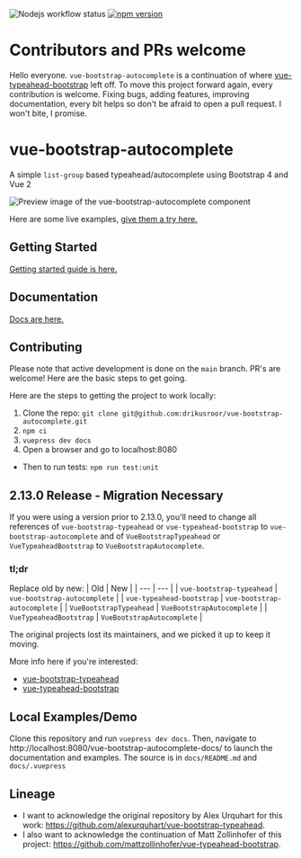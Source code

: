 ![Nodejs workflow status](https://github.com/drikusroor/vue-bootstrap-autocomplete/actions/workflows/nodejs.yml/badge.svg) [![npm version](https://badge.fury.io/js/@vue-bootstrap-components%2Fvue-bootstrap-autocomplete.svg)](https://badge.fury.io/js/@vue-bootstrap-components%2Fvue-bootstrap-autocomplete)

# Contributors and PRs welcome
Hello everyone. `vue-bootstrap-autocomplete` is a continuation of where [vue-typeahead-bootstrap](https://github.com/mattzollinhofer/vue-typeahead-bootstrap) left off. To move this project forward again, every contribution is welcome. Fixing bugs, adding features, improving documentation, every bit helps so don't be afraid to open a pull request. I won't bite, I promise.

# vue-bootstrap-autocomplete

A simple `list-group` based typeahead/autocomplete using Bootstrap 4 and Vue 2

<img src="https://raw.githubusercontent.com/drikusroor/vue-bootstrap-autocomplete/main/assets/screenshot.png" alt="Preview image of the vue-bootstrap-autocomplete component">

Here are some live examples, [give them a try here.](https://drikusroor.github.io/vue-bootstrap-autocomplete/examples/examples.html#custom-suggestion-slot)

## Getting Started
[Getting started guide is here.](https://drikusroor.github.io/vue-bootstrap-autocomplete/guide/gettingStarted.html#installation)

## Documentation
[Docs are here.](https://drikusroor.github.io/vue-bootstrap-autocomplete/)

## Contributing
Please note that active development is done on the `main` branch. PR's are welcome! Here are the basic steps to get going.

Here are the steps to getting the project to work locally:

1. Clone the repo: `git clone git@github.com:drikusroor/vue-bootstrap-autocomplete.git`
2. `npm ci`
3. `vuepress dev docs`
4. Open a browser and go to localhost:8080

* Then to run tests: `npm run test:unit`

## 2.13.0 Release - Migration Necessary
If you were using a version prior to 2.13.0, you'll need to change all references of `vue-bootstrap-typeahead` or `vue-typeahead-bootstrap` to `vue-bootstrap-autocomplete` and of `VueBootstrapTypeahead` or `VueTypeaheadBootstrap` to `VueBootstrapAutocomplete`.

### **tl;dr**
Replace old by new:
| Old | New |
| --- | --- |
| `vue-bootstrap-typeahead` | `vue-bootstrap-autocomplete` |
| `vue-typeahead-bootstrap` | `vue-bootstrap-autocomplete` |
| `VueBootstrapTypeahead` | `VueBootstrapAutocomplete` |
| `VueTypeaheadBootstrap` | `VueBootstrapAutocomplete` |

The original projects lost its maintainers, and we picked it up to keep it moving. 

More info here if you're interested:
* [vue-bootstrap-typeahead](https://github.com/alexurquhart/vue-bootstrap-typeahead/issues/60)
* [vue-typeahead-bootstrap](https://github.com/mattzollinhofer/vue-typeahead-bootstrap)

## Local Examples/Demo
Clone this repository and run `vuepress dev docs`. Then, navigate to http://localhost:8080/vue-bootstrap-autocomplete-docs/ to launch the documentation and examples. The source is in `docs/README.md` and `docs/.vuepress`

## Lineage
* I want to acknowledge the original repository by Alex Urquhart for this work: https://github.com/alexurquhart/vue-bootstrap-typeahead.
* I also want to acknowledge the continuation of Matt Zollinhofer of this project: https://github.com/mattzollinhofer/vue-typeahead-bootstrap.

